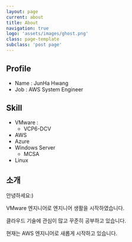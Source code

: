 ```yaml
---
layout: page
current: about
title: About
navigation: true
logo: 'assets/images/ghost.png'
class: page-template
subclass: 'post page'
---
```


## Profile
- Name : JunHa Hwang
- Job : AWS System Engineer

## Skill
- VMware :
    * VCP6-DCV
- AWS
- Azure
- Windows Server
    * MCSA
- Linux 

## 소개

안녕하세요:)

VMware 엔지니어로 엔지니어 생활을 시작하였습니다.

클라우드 기술에 관심이 많고 꾸준히 공부하고 있습니다.

현재는 AWS 엔지니어로 새롭게 시작하고 있습니다.